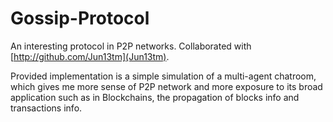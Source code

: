 # Gossip-Protocol
An interesting protocol in P2P networks. Collaborated with [http://github.com/Jun13tm](Jun13tm).  

Provided implementation is a simple simulation of a multi-agent chatroom, which gives me more sense of P2P network and more exposure to its broad application such as in Blockchains, the propagation of blocks info and transactions info.  
